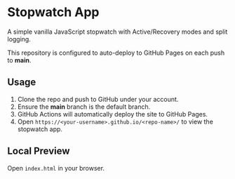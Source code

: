 # Stopwatch App

A simple vanilla JavaScript stopwatch with Active/Recovery modes and split logging.

This repository is configured to auto-deploy to GitHub Pages on each push to **main**.

## Usage
1. Clone the repo and push to GitHub under your account.
2. Ensure the **main** branch is the default branch.
3. GitHub Actions will automatically deploy the site to GitHub Pages.
4. Open `https://<your-username>.github.io/<repo-name>/` to view the stopwatch app.

## Local Preview
Open `index.html` in your browser.